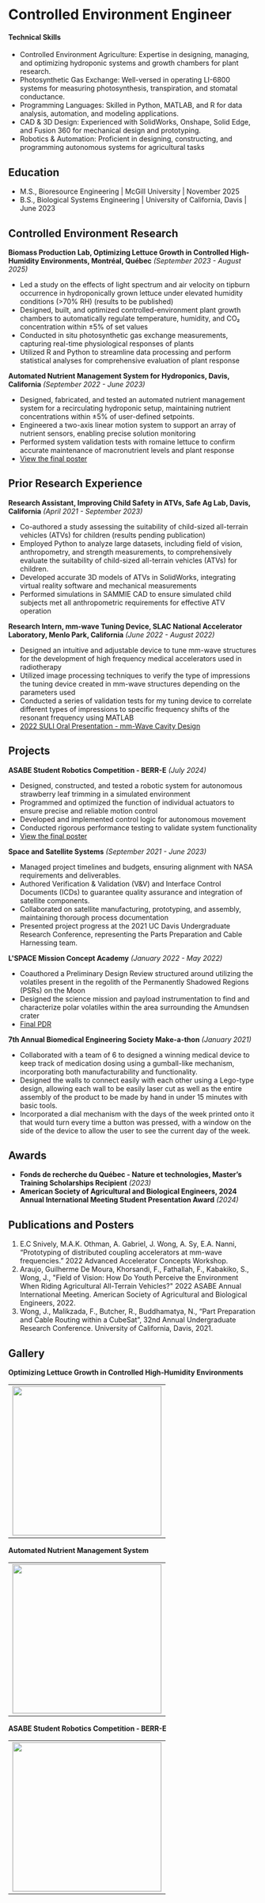 # Controlled Environment Engineer

#### Technical Skills
- Controlled Environment Agriculture: Expertise in designing, managing, and optimizing hydroponic systems and growth chambers for plant research.
- Photosynthetic Gas Exchange: Well-versed in operating LI-6800 systems for measuring photosynthesis, transpiration, and stomatal conductance.
- Programming Languages: Skilled in Python, MATLAB, and R for data analysis, automation, and modeling applications.
- CAD & 3D Design: Experienced with SolidWorks, Onshape, Solid Edge, and Fusion 360 for mechanical design and prototyping.
- Robotics & Automation: Proficient in designing, constructing, and programming autonomous systems for agricultural tasks

## Education					       		
- M.S., Bioresource Engineering	| McGill University | November 2025	 			        		
- B.S., Biological Systems Engineering | University of California, Davis | June 2023

## Controlled Environment Research
**Biomass Production Lab, Optimizing Lettuce Growth in Controlled High-Humidity Environments, Montréal, Québec** *(September 2023 - August 2025)*
- Led a study on the effects of light spectrum and air velocity on tipburn occurrence in hydroponically grown lettuce under elevated humidity conditions (>70% RH) (results to be published)
- Designed, built, and optimized controlled-environment plant growth chambers to automatically regulate temperature, humidity, and CO₂ concentration within ±5% of set values
- Conducted in situ photosynthetic gas exchange measurements, capturing real-time physiological responses of plants
- Utilized R and Python to streamline data processing and perform statistical analyses for comprehensive evaluation of plant response

**Automated Nutrient Management System for Hydroponics, Davis, California** *(September 2022 - June 2023)*
- Designed, fabricated, and tested an automated nutrient management system for a recirculating hydroponic setup, maintaining nutrient concentrations within ±5% of user-defined setpoints.
- Engineered a two-axis linear motion system to support an array of nutrient sensors, enabling precise solution monitoring
- Performed system validation tests with romaine lettuce to confirm accurate maintenance of macronutrient levels and plant response
- [View the final poster](assets/final_poster.png)

## Prior Research Experience
**Research Assistant, Improving Child Safety in ATVs, Safe Ag Lab, Davis, California** *(April 2021 - September 2023)*
- Co-authored a study assessing the suitability of child-sized all-terrain vehicles (ATVs) for children (results pending publication)
- Employed Python to analyze large datasets, including field of vision, anthropometry, and strength measurements, to comprehensively evaluate the suitability of child-sized all-terrain vehicles (ATVs) for children.
- Developed accurate 3D models of ATVs in SolidWorks, integrating virtual reality software and mechanical measurements 
- Performed simulations in SAMMIE CAD to ensure simulated child subjects met all anthropometric requirements for effective ATV operation

**Research Intern, mm-wave Tuning Device, SLAC National Accelerator Laboratory, Menlo Park, California** *(June 2022 - August 2022)*
- Designed an intuitive and adjustable device to tune mm-wave structures for the development of high frequency medical accelerators used in radiotherapy
- Utilized image processing techniques to verify the type of impressions the tuning device created in mm-wave structures depending on the parameters used
- Conducted a series of validation tests for my tuning device to correlate different types of impressions to specific frequency shifts of the resonant frequency using MATLAB
- [2022 SULI Oral Presentation - mm-Wave Cavity Design](https://www.youtube.com/watch?v=b_AH3uw2jWA&ab_channel=JordanWong)

## Projects

**ASABE Student Robotics Competition - BERR-E** *(July 2024)*
- Designed, constructed, and tested a robotic system for autonomous strawberry leaf trimming in a simulated environment
- Programmed and optimized the function of individual actuators to ensure precise and reliable motion control
- Developed and implemented control logic for autonomous movement
- Conducted rigorous performance testing to validate system functionality
- [View the final poster](assets/berre_poster.pdf)

**Space and Satellite Systems** *(September 2021 - June 2023)*
- Managed project timelines and budgets, ensuring alignment with NASA requirements and deliverables.
- Authored Verification & Validation (V&V) and Interface Control Documents (ICDs) to guarantee quality assurance and integration of satellite components.
- Collaborated on satellite manufacturing, prototyping, and assembly, maintaining thorough process documentation
- Presented project progress at the 2021 UC Davis Undergraduate Research Conference, representing the Parts Preparation and Cable Harnessing team.

**L'SPACE Mission Concept Academy** *(January 2022 - May 2022)*
- Coauthored a Preliminary Design Review structured around utilizing the volatiles present in the regolith of the Permanently Shadowed Regions (PSRs) on the Moon
- Designed the science mission and payload instrumentation to find and characterize polar volatiles within the area surrounding the Amundsen crater
- [Final PDR](assets/pdr.pdf)

**7th Annual Biomedical Engineering Society Make-a-thon** *(January 2021)*
- Collaborated with a team of 6 to designed a winning medical device to keep track of medication dosing using a gumball-like mechanism, incorporating both manufacturability and functionality. 
- Designed the walls to connect easily with each other using a Lego-type design, allowing each wall to be easily laser cut as well as the entire assembly of the product to be made by hand in under 15 minutes with basic tools.
- Incorporated a dial mechanism with the days of the week printed onto it that would turn every time a button was pressed, with a window on the side of the device to allow the user to see the current day of the week.

## Awards
- **Fonds de recherche du Québec - Nature et technologies, Master’s Training Scholarships Recipient** *(2023)*
- **American Society of Agricultural and Biological Engineers, 2024 Annual International Meeting Student Presentation Award** *(2024)*

## Publications and Posters
 1. E.C Snively, M.A.K. Othman, A. Gabriel, J. Wong, A. Sy, E.A. Nanni, “Prototyping of distributed coupling accelerators at mm-wave
 frequencies.” 2022 Advanced Accelerator Concepts Workshop.
 2. Araujo, Guilherme De Moura, Khorsandi, F., Fathallah, F., Kabakiko, S., Wong, J., "Field of Vision: How Do Youth Perceive the
 Environment When Riding Agricultural All-Terrain Vehicles?" 2022 ASABE Annual International Meeting. American
 Society of Agricultural and Biological Engineers, 2022.
 3. Wong, J., Malikzada, F., Butcher, R., Buddhamatya, N., “Part Preparation and Cable Routing within a CubeSat”, 32nd Annual
 Undergraduate Research Conference. University of California, Davis, 2021.

## Gallery
**Optimizing Lettuce Growth in Controlled High-Humidity Environments**
<table>
  <tr>
    <td><img src="assets/lettuce.jpg" width="300" style="border: 1px solid #ccc;"></td>
  </tr>
</table>

**Automated Nutrient Management System**
<table>
  <tr>
    <td><img src="assets/hydroponic_recirculating.jpeg" width="300" style="border: 1px solid #ccc;"></td>
  </tr>
</table>

**ASABE Student Robotics Competition - BERR-E**
<table>
  <tr>
    <td><img src="assets/berr-e.jpg" width="300" style="border: 1px solid #ccc;"></td>
  </tr>
</table>
